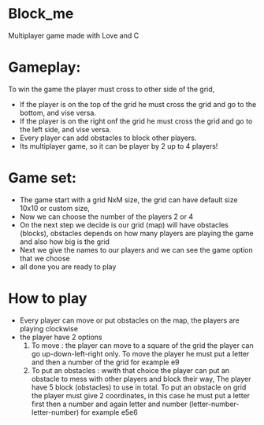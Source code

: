 # Block_me
Multiplayer game made with Love and C

# Gameplay:
To win the game the player must cross to other side of the grid, 
* If the player is on the top of the grid he must cross the grid and go to the bottom, and vise versa. 
* If the player is on the right onf the grid he must cross the grid and go to the left side, and vise versa.
* Every player can add obstacles to block other players.
* Its multiplayer game, so it can be player by 2 up to 4 players!

# Game set:
* The game start with a grid NxM size, the grid can have default size 10x10 or custom size, 
* Now we can choose the number of the players 2 or 4 
* On the next step we decide is our grid (map) will have obstacles (blocks), obstacles depends on how many players are playing the game and also how big is the grid 
* Next we give the names to our players and we can see the game option that we choose
* all done you are ready to play 

# How to play
* Every player can move or put obstacles on the map, the players are playing clockwise 
* the player have 2 options 
  1. To move : the player can move to a square of the grid the player can go up-down-left-right only. To move the player he must put a letter and then a number of the grid
  for example e9
  2. To put an obstacles : wwith that choice the player can put an obstacle to mess with other players and block their way, The player have 5 block (obstacles) to use in total.
  To put an obstacle on grid the player must give 2 coordinates, in this case he must put a letter first then a number and again letter and number (letter-number-letter-number)
  for example e5e6
  


